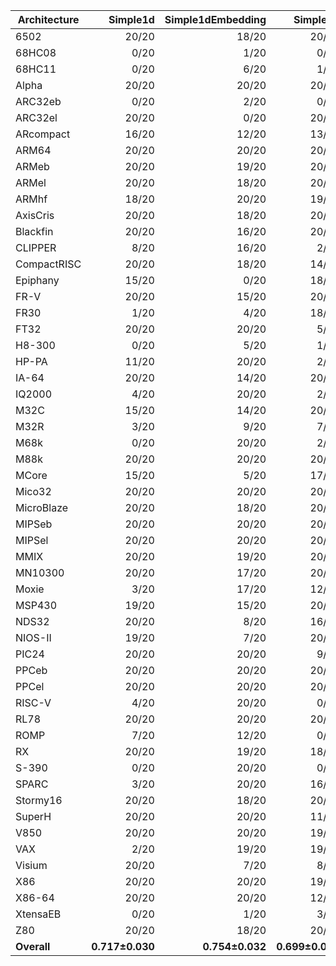 | Architecture | Simple1d | Simple1dEmbedding | Simple2d | Simple2dEmbedding | ResNet50 | ResNet50Embedding |
| ------------ | ------------: | ------------: | ------------: | ------------: | ------------: | ------------: |
| 6502 | 20/20 | 18/20 | 20/20 | 20/20 | 14/20 | 15/20 |
| 68HC08 | 0/20 | 1/20 | 0/20 | 2/20 | 2/20 | 0/20 |
| 68HC11 | 0/20 | 6/20 | 1/20 | 5/20 | 0/20 | 3/20 |
| Alpha | 20/20 | 20/20 | 20/20 | 20/20 | 18/20 | 20/20 |
| ARC32eb | 0/20 | 2/20 | 0/20 | 1/20 | 0/20 | 0/20 |
| ARC32el | 20/20 | 0/20 | 20/20 | 3/20 | 16/20 | 12/20 |
| ARcompact | 16/20 | 12/20 | 13/20 | 12/20 | 17/20 | 17/20 |
| ARM64 | 20/20 | 20/20 | 20/20 | 20/20 | 20/20 | 20/20 |
| ARMeb | 20/20 | 19/20 | 20/20 | 20/20 | 13/20 | 9/20 |
| ARMel | 20/20 | 18/20 | 20/20 | 20/20 | 20/20 | 20/20 |
| ARMhf | 18/20 | 20/20 | 19/20 | 19/20 | 17/20 | 18/20 |
| AxisCris | 20/20 | 18/20 | 20/20 | 17/20 | 18/20 | 15/20 |
| Blackfin | 20/20 | 16/20 | 20/20 | 18/20 | 20/20 | 19/20 |
| CLIPPER | 8/20 | 16/20 | 2/20 | 14/20 | 4/20 | 20/20 |
| CompactRISC | 20/20 | 18/20 | 14/20 | 20/20 | 15/20 | 15/20 |
| Epiphany | 15/20 | 0/20 | 18/20 | 0/20 | 8/20 | 5/20 |
| FR-V | 20/20 | 15/20 | 20/20 | 19/20 | 11/20 | 17/20 |
| FR30 | 1/20 | 4/20 | 18/20 | 2/20 | 11/20 | 3/20 |
| FT32 | 20/20 | 20/20 | 5/20 | 20/20 | 7/20 | 20/20 |
| H8-300 | 0/20 | 5/20 | 1/20 | 7/20 | 5/20 | 4/20 |
| HP-PA | 11/20 | 20/20 | 2/20 | 20/20 | 19/20 | 20/20 |
| IA-64 | 20/20 | 14/20 | 20/20 | 19/20 | 17/20 | 18/20 |
| IQ2000 | 4/20 | 20/20 | 2/20 | 20/20 | 6/20 | 15/20 |
| M32C | 15/20 | 14/20 | 20/20 | 14/20 | 20/20 | 17/20 |
| M32R | 3/20 | 9/20 | 7/20 | 12/20 | 2/20 | 4/20 |
| M68k | 0/20 | 20/20 | 2/20 | 20/20 | 12/20 | 16/20 |
| M88k | 20/20 | 20/20 | 20/20 | 20/20 | 19/20 | 19/20 |
| MCore | 15/20 | 5/20 | 17/20 | 11/20 | 4/20 | 16/20 |
| Mico32 | 20/20 | 20/20 | 20/20 | 20/20 | 17/20 | 18/20 |
| MicroBlaze | 20/20 | 18/20 | 20/20 | 20/20 | 13/20 | 20/20 |
| MIPSeb | 20/20 | 20/20 | 20/20 | 20/20 | 14/20 | 20/20 |
| MIPSel | 20/20 | 20/20 | 20/20 | 20/20 | 18/20 | 20/20 |
| MMIX | 20/20 | 19/20 | 20/20 | 20/20 | 19/20 | 15/20 |
| MN10300 | 20/20 | 17/20 | 20/20 | 18/20 | 20/20 | 19/20 |
| Moxie | 3/20 | 17/20 | 12/20 | 15/20 | 5/20 | 4/20 |
| MSP430 | 19/20 | 15/20 | 20/20 | 11/20 | 8/20 | 16/20 |
| NDS32 | 20/20 | 8/20 | 16/20 | 7/20 | 19/20 | 20/20 |
| NIOS-II | 19/20 | 7/20 | 20/20 | 4/20 | 12/20 | 14/20 |
| PIC24 | 20/20 | 20/20 | 9/20 | 20/20 | 8/20 | 19/20 |
| PPCeb | 20/20 | 20/20 | 20/20 | 20/20 | 20/20 | 20/20 |
| PPCel | 20/20 | 20/20 | 20/20 | 20/20 | 20/20 | 20/20 |
| RISC-V | 4/20 | 20/20 | 0/20 | 20/20 | 2/20 | 16/20 |
| RL78 | 20/20 | 20/20 | 20/20 | 19/20 | 20/20 | 18/20 |
| ROMP | 7/20 | 12/20 | 0/20 | 11/20 | 5/20 | 10/20 |
| RX | 20/20 | 19/20 | 18/20 | 17/20 | 20/20 | 19/20 |
| S-390 | 0/20 | 20/20 | 0/20 | 20/20 | 8/20 | 19/20 |
| SPARC | 3/20 | 20/20 | 16/20 | 20/20 | 10/20 | 20/20 |
| Stormy16 | 20/20 | 18/20 | 20/20 | 20/20 | 10/20 | 19/20 |
| SuperH | 20/20 | 20/20 | 11/20 | 20/20 | 11/20 | 20/20 |
| V850 | 20/20 | 20/20 | 19/20 | 20/20 | 19/20 | 20/20 |
| VAX | 2/20 | 19/20 | 19/20 | 17/20 | 20/20 | 20/20 |
| Visium | 20/20 | 7/20 | 8/20 | 6/20 | 8/20 | 7/20 |
| X86 | 20/20 | 20/20 | 19/20 | 19/20 | 19/20 | 20/20 |
| X86-64 | 20/20 | 20/20 | 12/20 | 20/20 | 18/20 | 20/20 |
| XtensaEB | 0/20 | 1/20 | 3/20 | 1/20 | 6/20 | 6/20 |
| Z80 | 20/20 | 18/20 | 20/20 | 15/20 | 20/20 | 20/20 |
| **Overall** | **0.717±0.030** | **0.754±0.032** | **0.699±0.031** | **0.763±0.035** | **0.646±0.036** | **0.764±0.032** |
